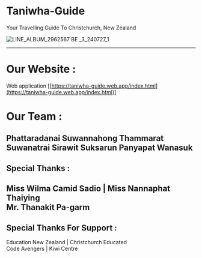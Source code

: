 # Taniwha-Guide
Your Travelling Guide To Christchurch, New Zealand

![LINE_ALBUM_2962567 BE _3_240727_1](https://github.com/user-attachments/assets/640bb278-8701-4176-b8da-b99d764f058d)

-------------------------------------------------------------------------------------------

# Our Website :
Web application 
  [[https://taniwha-guide.web.app/index.html](https://taniwha-guide.web.app/index.html)]
  
# Our Team :
Phattaradanai Suwannahong
Thammarat Suwanatrai
Sirawit Suksarun
Panyapat Wanasuk
----------------------------------------------------------------------------------------
Special Thanks :
----------------------------------------------------------------------------------------
Miss Wilma Camid Sadio | Miss Nannaphat Thaiying          
Mr. Thanakit Pa-garm 
----------------------------------------------------------------------------------------
Special Thanks For Support :
----------------------------------------------------------------------------------------                                         
Education New Zealand | Christchurch Educated    
Code Avengers | Kiwi Centre              


